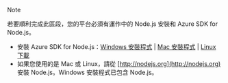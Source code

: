 
> [!NOTE]
> 若要順利完成此區段，您的平台必須有運作中的 Node.js 安裝和 Azure SDK for Node.js。
> 
> * 安裝 Azure SDK for Node.js：[Windows 安裝程式](http://go.microsoft.com/fwlink/?LinkId=254279) | [Mac 安裝程式](http://go.microsoft.com/fwlink/?LinkId=253471) | [Linux 下載](http://go.microsoft.com/fwlink/?LinkId=253472)
> * 如果您使用的是 Mac 或 Linux，請從 [http://nodejs.org](http://nodejs.org) 安裝 Node.js。Windows 安裝程式已包含 Node.js。
> 
> 
